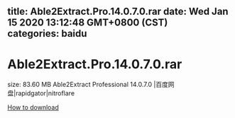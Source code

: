 
title: Able2Extract.Pro.14.0.7.0.rar
date: Wed Jan 15 2020 13:12:48 GMT+0800 (CST)    
categories: baidu
---

# Able2Extract.Pro.14.0.7.0.rar
size: 83.60 MB
 Able2Extract Professional 14.0.7.0 |百度网盘|rapidgator|nitroflare
 

[How to download](https://bpcam.bemobtrk.com/go/2ceec3aa-1ca2-46d6-b9ff-aaa5c184517c?jno=529)